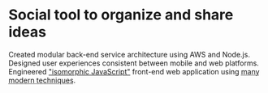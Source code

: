 # Social tool to organize and share ideas

Created modular back-end service architecture using AWS and Node.js.
Designed user experiences consistent between mobile and web platforms.
Engineered ["isomorphic JavaScript"] front-end web application using
<abbr title="CommonJS + npm + Browserify, GPU utilization, Backbone, Mustache, Bootstrap, LESS">many
modern techniques</abbr>.

["isomorphic JavaScript"]: http://nerds.airbnb.com/isomorphic-javascript-future-web-apps/ "Runs and &quot;renders&quot; on both the browser and server"
